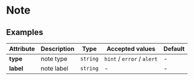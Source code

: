 # Note

## Examples

<ex-code name="ex-note-basic"></ex-code>

<ex-code name="ex-note-type"></ex-code>

<ex-footer edit-link="https://github.com/zeit-ui/vue/edit/master/docs/en-us/components/note.md">

| Attribute | Description | Type | Accepted values | Default
| ---------- | ---------- | ---- |  -------------- | ------ |
| **type** | note type | `string` | `hint` / `error` / `alert` | - |
| **label** | note label | `string` | - | - |

</ex-footer>

